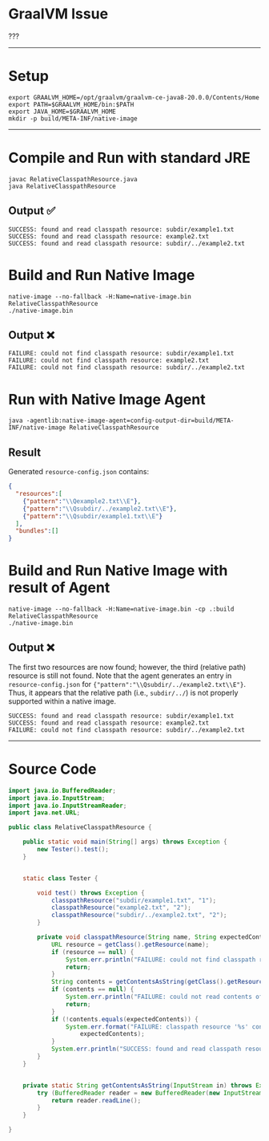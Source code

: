 # GraalVM Issue

???

----

# Setup

```shell
export GRAALVM_HOME=/opt/graalvm/graalvm-ce-java8-20.0.0/Contents/Home
export PATH=$GRAALVM_HOME/bin:$PATH
export JAVA_HOME=$GRAALVM_HOME
mkdir -p build/META-INF/native-image
```

----

# Compile and Run with standard JRE

```shell
javac RelativeClasspathResource.java
java RelativeClasspathResource
```

## Output ✅

```
SUCCESS: found and read classpath resource: subdir/example1.txt
SUCCESS: found and read classpath resource: example2.txt
SUCCESS: found and read classpath resource: subdir/../example2.txt
```

# Build and Run Native Image

```shell
native-image --no-fallback -H:Name=native-image.bin RelativeClasspathResource
./native-image.bin
```

## Output ❌

```
FAILURE: could not find classpath resource: subdir/example1.txt
FAILURE: could not find classpath resource: example2.txt
FAILURE: could not find classpath resource: subdir/../example2.txt
```

# Run with Native Image Agent

```shell
java -agentlib:native-image-agent=config-output-dir=build/META-INF/native-image RelativeClasspathResource
```

## Result

Generated `resource-config.json` contains:

```json
{
  "resources":[
    {"pattern":"\\Qexample2.txt\\E"}, 
    {"pattern":"\\Qsubdir/../example2.txt\\E"}, 
    {"pattern":"\\Qsubdir/example1.txt\\E"}
  ],
  "bundles":[]
}
```

# Build and Run Native Image with result of Agent

```shell
native-image --no-fallback -H:Name=native-image.bin -cp .:build RelativeClasspathResource
./native-image.bin
```

## Output ❌

The first two resources are now found; however, the third (relative path) resource
is still not found. Note that the agent generates an entry in `resource-config.json`
for `{"pattern":"\\Qsubdir/../example2.txt\\E"}`. Thus, it appears that the relative
path (i.e., `subdir/../`) is not properly supported within a native image.

```
SUCCESS: found and read classpath resource: subdir/example1.txt
SUCCESS: found and read classpath resource: example2.txt
FAILURE: could not find classpath resource: subdir/../example2.txt
```

----

# Source Code

```java
import java.io.BufferedReader;
import java.io.InputStream;
import java.io.InputStreamReader;
import java.net.URL;

public class RelativeClasspathResource {

	public static void main(String[] args) throws Exception {
		new Tester().test();
	}


	static class Tester {

		void test() throws Exception {
			classpathResource("subdir/example1.txt", "1");
			classpathResource("example2.txt", "2");
			classpathResource("subdir/../example2.txt", "2");
		}

		private void classpathResource(String name, String expectedContents) throws Exception {
			URL resource = getClass().getResource(name);
			if (resource == null) {
				System.err.println("FAILURE: could not find classpath resource: " + name);
				return;
			}
			String contents = getContentsAsString(getClass().getResourceAsStream(name));
			if (contents == null) {
				System.err.println("FAILURE: could not read contents of classpath resource: " + name);
				return;
			}
			if (!contents.equals(expectedContents)) {
				System.err.format("FAILURE: classpath resource '%s' contains '%s' instead of '%s'%n", name, contents,
					expectedContents);
			}
			System.err.println("SUCCESS: found and read classpath resource: " + name);
		}
	}


	private static String getContentsAsString(InputStream in) throws Exception {
		try (BufferedReader reader = new BufferedReader(new InputStreamReader(in))) {
			return reader.readLine();
		}
	}

}
```
